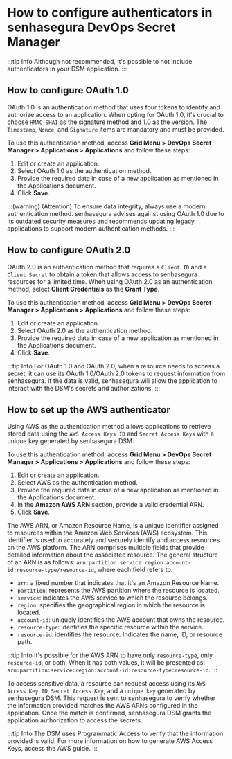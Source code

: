 # How to configure authenticators in senhasegura DevOps Secret Manager

:::tip Info
Although not recommended, it's possible to not include authenticators in your DSM application.
:::

## How to configure OAuth 1.0

OAuth 1.0 is an authentication method that uses four tokens to identify and authorize access to an application. When opting for OAuth 1.0, it's crucial to choose `HMAC-SHA1` as the signature method and 1.0 as the version. The `Timestamp`, `Nonce`, and `Signature` items are mandatory and must be provided.

To use this authentication method, access **Grid Menu > DevOps Secret Manager > Applications > Applications** and follow these steps:

1. Edit or create an application.
2. Select OAuth 1.0 as the authentication method.
3. Provide the required data in case of a new application as mentioned in the Applications document.
4. Click **Save**.

:::(warning) (Attention)
To ensure data integrity, always use a modern authentication method. senhasegura advises against using OAuth 1.0 due to its outdated security measures and recommends updating legacy applications to support modern authentication methods.
:::

## How to configure OAuth 2.0

OAuth 2.0 is an authentication method that requires a `Client ID` and a `Client Secret` to obtain a token that allows access to senhasegura resources for a limited time. When using OAuth 2.0 as an authentication method, select **Client Credentials** as the **Grant Type**.

To use this authentication method, access **Grid Menu > DevOps Secret Manager > Applications > Applications** and follow these steps:

1. Edit or create an application.
2. Select OAuth 2.0 as the authentication method.
3. Provide the required data in case of a new application as mentioned in the Applications document.
4. Click **Save**.

:::tip Info
For OAuth 1.0 and OAuth 2.0, when a resource needs to access a secret, it can use its OAuth 1.0/OAuth 2.0 tokens to request information from senhasegura. If the data is valid, senhasegura will allow the application to interact with the DSM's secrets and authorizations.
:::

## How to set up the AWS authenticator

Using AWS as the authentication method allows applications to retrieve stored data using the `AWS Access Keys ID` and `Secret Access Keys` with a unique key generated by senhasegura DSM.

To use this authentication method, access **Grid Menu > DevOps Secret Manager > Applications > Applications** and follow these steps:

1. Edit or create an application.
2. Select AWS as the authentication method.
3. Provide the required data in case of a new application as mentioned in the Applications document.
4. In the **Amazon AWS ARN** section, provide a valid credential ARN.
5. Click **Save**.

The AWS ARN, or Amazon Resource Name, is a unique identifier assigned to resources within the Amazon Web Services (AWS) ecosystem. This identifier is used to accurately and securely identify and access resources on the AWS platform. The ARN comprises multiple fields that provide detailed information about the associated resource. The general structure of an ARN is as follows: `arn:partition:service:region:account-id:resource-type/resource-id`, where each field refers to:

* `arn`: a fixed number that indicates that it's an Amazon Resource Name.
* `partition`: represents the AWS partition where the resource is located.
* `service`: indicates the AWS service to which the resource belongs.
* `region`: specifies the geographical region in which the resource is located.
* `account-id`: uniquely identifies the AWS account that owns the resource.
* `resource-type`: identifies the specific resource within the service.
* `resource-id`: identifies the resource. Indicates the name, ID, or resource path.

:::tip Info
It's possible for the AWS ARN to have only `resource-type`, only `resource-id`, or both. When it has both values, it will be presented as: `arn:partition:service:region:account-id:resource-type:resource-id`.
:::

To access sensitive data, a resource can request access using its `AWS Access Key ID`, `Secret Access Key`, and a `unique key` generated by senhasegura DSM. This request is sent to senhasegura to verify whether the information provided matches the AWS ARNs configured in the application. Once the match is confirmed, senhasegura DSM grants the application authorization to access the secrets.

:::tip Info
The DSM uses Programmatic Access to verify that the information provided is valid. For more information on how to generate AWS Access Keys, access the AWS guide.
:::
